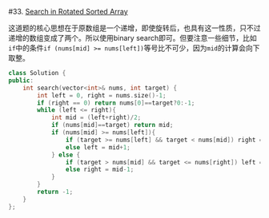 ﻿#33. [Search in Rotated Sorted Array](https://leetcode.com/problems/search-in-rotated-sorted-array/description/)

这道题的核心思想在于原数组是一个递增，即使旋转后，也具有这一性质，只不过递增的数组变成了两个。所以使用binary search即可。但要注意一些细节，比如`if`中的条件`if (nums[mid] >= nums[left])`等号比不可少，因为`mid`的计算会向下取整。

```cpp
class Solution {
public:
    int search(vector<int>& nums, int target) {
        int left = 0, right = nums.size()-1;
        if (right == 0) return nums[0]==target?0:-1;
        while (left <= right){
            int mid = (left+right)/2;
            if (nums[mid]==target) return mid;
            if (nums[mid] >= nums[left]){
                if (target >= nums[left] && target < nums[mid]) right = mid-1;
                else left = mid+1;
            } else {
                if (target > nums[mid] && target <= nums[right]) left = mid+1;
                else right = mid-1;
            }
        }
        return -1;
    }
};
```























































































































